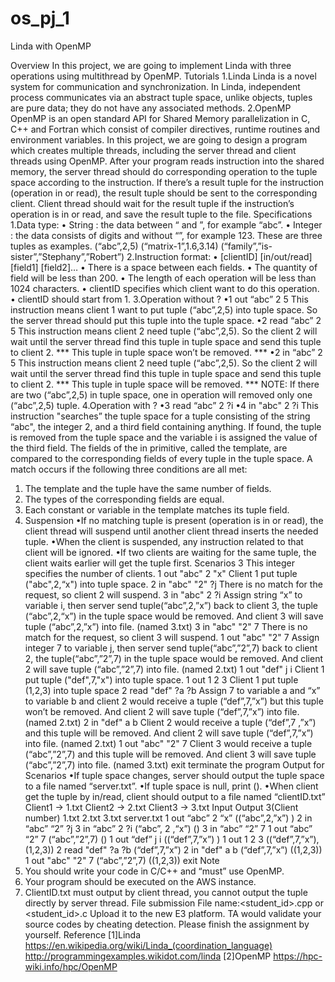 # os_pj_1
Linda with OpenMP

Overview
In this project, we are going to implement Linda with three operations
using multithread by OpenMP.
Tutorials
1.Linda
Linda is a novel system for communication and synchronization.
In Linda, independent process communicates via an abstract tuple
space, unlike objects, tuples are pure data; they do not have any
associated methods.
2.OpenMP
OpenMP is an open standard API for Shared Memory parallelization in C,
C++ and Fortran which consist of compiler directives, runtime routines
and environment variables.
In this project, we are going to design a program which creates multiple
threads, including the server thread and client threads using OpenMP.
After your program reads instruction into the shared memory, the server
thread should do corresponding operation to the tuple space according
to the instruction. If there’s a result tuple for the instruction (operation
in or read), the result tuple should be sent to the corresponding client.
Client thread should wait for the result tuple if the instruction’s
operation is in or read, and save the result tuple to the file.
Specifications
1.Data type:
• String : the data between “ and ”, for example “abc”.
• Integer : the data consists of digits and without “”, for example 123.
These are three tuples as examples.
(“abc”,2,5)
(“matrix-1”,1.6,3.14)
(“family”,”is-sister”,”Stephany”,”Robert”)
2.Instruction format:
• [clientID] [in/out/read] [field1] [field2]…
• There is a space between each fields.
• The quantity of field will be less than 200.
• The length of each operation will be less than 1024 characters.
• clientID specifies which client want to do this operation.
• clientID should start from 1.
3.Operation without ?
•1 out “abc” 2 5
This instruction means client 1 want to put tuple (“abc”,2,5) into tuple
space. So the server thread should put this tuple into the tuple space.
•2 read “abc” 2 5
This instruction means client 2 need tuple (“abc”,2,5). So the client 2 will
wait until the server thread find this tuple in tuple space and send this
tuple to client 2.
*** This tuple in tuple space won’t be removed. ***
•2 in “abc” 2 5
This instruction means client 2 need tuple (“abc”,2,5). So the client 2 will
wait until the server thread find this tuple in tuple space and send this
tuple to client 2.
*** This tuple in tuple space will be removed. ***
NOTE: If there are two (“abc”,2,5) in tuple space, one in operation will
removed only one (“abc”,2,5) tuple.
4.Operation with ?
•3 read “abc” 2 ?i
•4 in "abc" 2 ?i
This instruction "searches” the tuple space for a tuple consisting of the
string “abc", the integer 2, and a third field containing anything.
If found, the tuple is removed from the tuple space and the variable i
is assigned the value of the third field.
The fields of the in primitive, called the template, are compared to the
corresponding fields of every tuple in the tuple space. A match occurs if
the following three conditions are all met:
1. The template and the tuple have the same number of fields.
2. The types of the corresponding fields are equal.
3. Each constant or variable in the template matches its tuple field.
5. Suspension
•If no matching tuple is present (operation is in or read), the client
thread will suspend until another client thread inserts the needed tuple.
•When the client is suspended, any instruction related to that client will
be ignored.
•If two clients are waiting for the same tuple, the client waits earlier will
get the tuple first.
Scenarios
3
This integer specifies the number of clients.
1 out "abc" 2 "x"
Client 1 put tuple ("abc",2,“x") into tuple space.
2 in "abc" "2" ?j
There is no match for the request, so client 2 will suspend.
3 in "abc" 2 ?i
Assign string “x” to variable i, then server send tuple(“abc”,2,”x”) back to
client 3, the tuple (“abc”,2,“x”) in the tuple space would be removed.
And client 3 will save tuple (“abc”,2,”x”) into file. (named 3.txt)
3 in "abc" "2" 7
There is no match for the request, so client 3 will suspend.
1 out "abc" "2" 7
Assign integer 7 to variable j, then server send tuple(“abc”,”2”,7) back to
client 2, the tuple(“abc”,”2”,7) in the tuple space would be removed.
And client 2 will save tuple (“abc”,”2”,7) into file. (named 2.txt)
1 out "def" j i
Client 1 put tuple ("def",7,"x") into tuple space.
1 out 1 2 3
Client 1 put tuple (1,2,3) into tuple space
2 read "def" ?a ?b
Assign 7 to variable a and “x” to variable b and client 2 would receive a
tuple (“def”,7,”x”) but this tuple won’t be removed. And client 2 will
save tuple (“def”,7,”x”) into file. (named 2.txt)
2 in "def" a b
Client 2 would receive a tuple (“def”,7 ,”x”) and this tuple will be
removed. And client 2 will save tuple (“def”,7,”x”) into file. (named 2.txt)
1 out "abc" "2" 7
Client 3 would receive a tuple (“abc”,”2”,7) and this tuple will be
removed. And client 3 will save tuple (“abc”,”2”,7) into file. (named
3.txt)
exit
terminate the program
Output for Scenarios
•If tuple space changes, server should output the tuple space to a file
named “server.txt”.
•If tuple space is null, print ().
•When client get the tuple by in/read, client should output to a file
named “clientID.txt”
Client1 -> 1.txt
Client2 -> 2.txt
Client3 -> 3.txt
Input Output
3(Client number)
1.txt 2.txt 3.txt server.txt
1 out “abc” 2 “x” ((“abc”,2,”x”)
)
2 in “abc” “2” ?j
3 in “abc” 2 ?i (“abc”, 2 ,“x”) ()
3 in “abc” “2” 7
1 out “abc” “2” 7 (“abc”,”2”,7) ()
1 out “def” j i ((“def”,7,”x”)
)
1 out 1 2 3 ((“def”,7,”x”),
(1,2,3))
2 read "def" ?a ?b (“def”,7,”x”)
2 in "def" a b (“def”,7,”x”) ((1,2,3))
1 out "abc" "2" 7 (“abc”,”2”,7) ((1,2,3))
exit
Note
1. You should write your code in C/C++ and “must” use OpenMP.
2. Your program should be executed on the AWS instance.
3. ClientID.txt must output by client thread, you cannot output the
tuple directly by server thread.
File submission
File name:<student_id>.cpp or <student_id>.c
Upload it to the new E3 platform.
TA would validate your source codes by cheating detection. Please finish the
assignment by yourself.
Reference
[1]Linda
https://en.wikipedia.org/wiki/Linda_(coordination_language)
http://programmingexamples.wikidot.com/linda
[2]OpenMP
https://hpc-wiki.info/hpc/OpenMP
